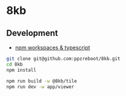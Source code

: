 # 8kb

## Development
+ [npm workspaces & typescript](https://daveiscoding.hashnode.dev/nodejs-typescript-monorepo-via-npm-workspaces)

``` bash
git clone git@github.com:ppzreboot/8kb.git
cd 8kb
npm install

npm run build -w @8kb/tile
npm run dev -w app/viewer
```

